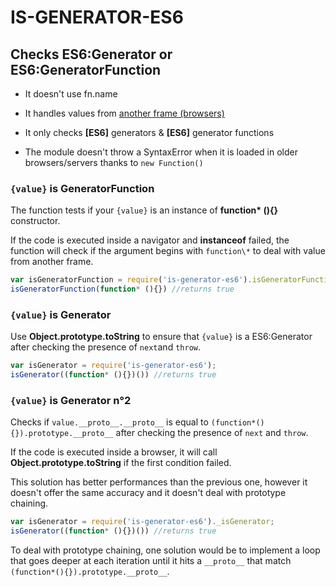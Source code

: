 # IS-GENERATOR-ES6
## Checks ES6:Generator or ES6:GeneratorFunction

 - It doesn't use fn.name
 
 - It handles values from [another frame (browsers)](http://stackoverflow.com/questions/22289727/difference-between-using-array-isarray-and-instanceof-array)
 
 - It only checks **[ES6]** generators & **[ES6]** generator functions
 
 - The module doesn't throw a SyntaxError when it is loaded in older browsers/servers thanks to `new Function()`
 
### `{value}` is GeneratorFunction 

The function tests if your `{value}` is an instance of **function\* (){}** constructor.

If the code is executed inside a navigator and **instanceof** failed, the function will check if the argument begins with `function\*` to deal with value from another frame. 

```js
var isGeneratorFunction = require('is-generator-es6').isGeneratorFunction;
isGeneratorFunction(function* (){}) //returns true
```
### `{value}` is Generator

Use **Object.prototype.toString** to ensure that `{value}` is a ES6:Generator after checking the presence of `next`and `throw`.

```js
var isGenerator = require('is-generator-es6'); 
isGenerator((function* (){})()) //returns true
```

### `{value}` is Generator n&deg;2

Checks if `value.__proto__.__proto__` is equal to `(function*(){}).prototype.__proto__` after checking the presence of `next` and `throw`.

If the code is executed inside a browser, it will call **Object.prototype.toString** if the first condition failed.

This solution has better performances than the previous one, however it doesn't offer the same accuracy and it doesn't deal with prototype chaining.


```js
var isGenerator = require('is-generator-es6')._isGenerator; 
isGenerator((function* (){})()) //returns true
```

To deal with prototype chaining, one solution would be to implement a loop that goes deeper at each iteration until it hits a `__proto__` that match `(function*(){}).prototype.__proto__`.
